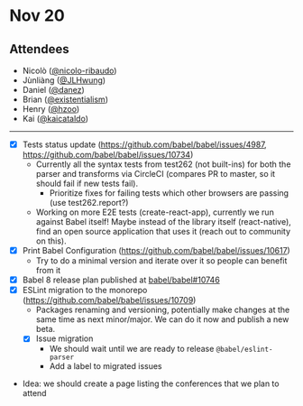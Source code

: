 # Nov 20

## Attendees

- Nicolò ([@nicolo-ribaudo](https://github.com/nicolo-ribaudo))
- Jùnliàng ([@JLHwung](https://github.com/JLHwung))
- Daniel ([@danez](https://github.com/danez))
- Brian ([@existentialism](https://github.com/existentialism))
- Henry ([@hzoo](https://github.com/hzoo))
- Kai ([@kaicataldo](http://github.com/kaicataldo))

---

- [x] Tests status update (https://github.com/babel/babel/issues/4987, https://github.com/babel/babel/issues/10734)
  - Currently all the syntax tests from test262 (not built-ins) for both the parser and transforms via CircleCI (compares PR to master, so it should fail if new tests fail).
    - Prioritize fixes for failing tests which other browsers are passing (use test262.report?)
  - Working on more E2E tests (create-react-app), currently we run against Babel itself! Maybe instead of the library itself (react-native), find an open source application that uses it (reach out to community on this).
- [x] Print Babel Configuration (https://github.com/babel/babel/issues/10617)
  - Try to do a minimal version and iterate over it so people can benefit from it  
- [x] Babel 8 release plan published at [babel/babel#10746](https://github.com/babel/babel/issues/10746)
- [x] ESLint migration to the monorepo (https://github.com/babel/babel/issues/10709)
  - Packages renaming and versioning, potentially make changes at the same time as next minor/major. We can do it now and publish a new beta.
  - [x] Issue migration
    - We should wait until we are ready to release `@babel/eslint-parser`
    - Add a label to migrated issues
- Idea: we should create a page listing the conferences that we plan to attend
